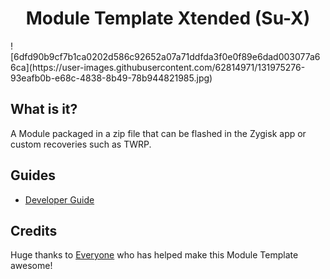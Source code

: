 <h1 align="center">Module Template Xtended (Su-X)</h1>
![6dfd90b9cf7b1ca0202d586c92652a07a71ddfda3f0e0f89e6dad003077a66ca](https://user-images.githubusercontent.com/62814971/131975276-93eafb0b-e68c-4838-8b49-78b944821985.jpg)

## What is it?

A Module packaged in a zip file that can be flashed in the Zygisk app or custom recoveries such as TWRP.

## Guides

- [Developer Guide](https://topjohnwu.github.io/Magisk/guides.html)

## Credits

Huge thanks to [Everyone](https://github.com/akirasupr/Su-Xtended/graphs/contributors) who has helped make this Module Template awesome!
